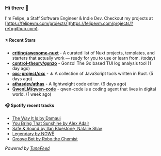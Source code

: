 ### Hi there 👋

I'm Felipe, a Staff Software Engineer & Indie Dev. Checkout my projects at [https://felipevm.com/projects/](https://felipevm.com/projects/?ref=github.com).

#### ⭐ Recent Stars
- **[criting/awesome-nuxt](https://github.com/criting/awesome-nuxt)** - A curated list of Nuxt projects, templates, and starters that actually work — ready for you to use or learn from. (today)
- **[control-theory/gonzo](https://github.com/control-theory/gonzo)** - Gonzo! The Go based TUI log analysis tool (1 day ago)
- **[oxc-project/oxc](https://github.com/oxc-project/oxc)** - ⚓ A collection of JavaScript tools written in Rust. (5 days ago)
- **[athasdev/athas](https://github.com/athasdev/athas)** - A lightweight code editor. (6 days ago)
- **[QwenLM/qwen-code](https://github.com/QwenLM/qwen-code)** - qwen-code is a coding agent that lives in digital world. (1 week ago)

#### 🎧 Spotify recent tracks
- [The Way It Is by Damaui](https://open.spotify.com/track/5zb1yFjxq7ctq9hMhNPukr)
- [You Bring That Sunshine by Alex Adair](https://open.spotify.com/track/5qz6EnCfC4QykSzXGkhURT)
- [Safe &amp; Sound by Ilan Bluestone, Natalie Shay](https://open.spotify.com/track/6ygiY3N5l6yUBnCckUEtRy)
- [Legendary by NOWË](https://open.spotify.com/track/6NVH0DsrGSHK51jZhxQw0a)
- [Groove Bot by Robo the Chemist](https://open.spotify.com/track/1jOlSFH38y1w83HDXJoyPA)

_Powered by [TuneFeed](https://tunefeed.app?ref=github.com)_
